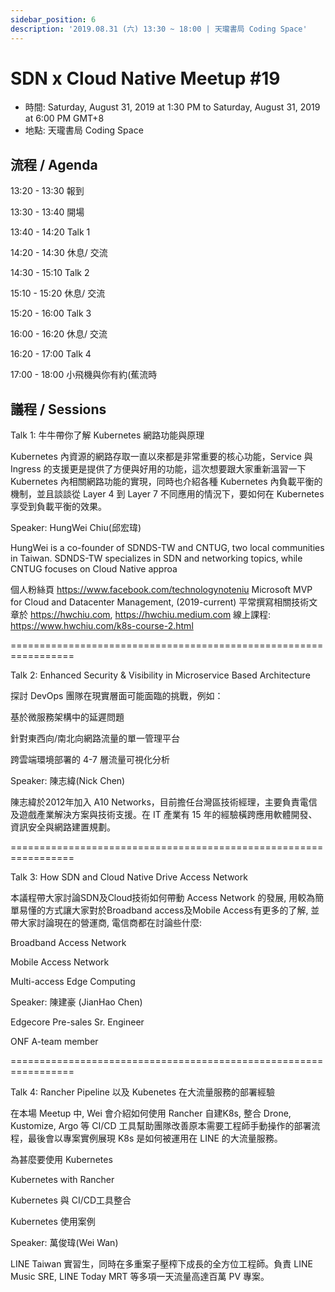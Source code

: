 ```yaml
---
sidebar_position: 6
description: '2019.08.31 (六) 13:30 ~ 18:00 | 天瓏書局 Coding Space'
---
```


# SDN x Cloud Native Meetup #19
- 時間: Saturday, August 31, 2019 at 1:30 PM to Saturday, August 31, 2019 at 6:00 PM GMT+8
- 地點: 天瓏書局 Coding Space

## 流程 / Agenda

13:20 - 13:30 報到

13:30 - 13:40 開場

13:40 - 14:20 Talk 1

14:20 - 14:30 休息/ 交流

14:30 - 15:10 Talk 2

15:10 - 15:20 休息/ 交流

15:20 - 16:00 Talk 3

16:00 - 16:20 休息/ 交流

16:20 - 17:00 Talk 4

17:00 - 18:00 小飛機與你有約(蕉流時

## 議程 / Sessions

Talk 1: 牛牛帶你了解 Kubernetes 網路功能與原理

Kubernetes 內資源的網路存取一直以來都是非常重要的核心功能，Service 與 Ingress 的支援更是提供了方便與好用的功能，這次想要跟大家重新溫習一下 Kubernetes 內相關網路功能的實現，同時也介紹各種 Kubernetes 內負載平衡的機制，並且談談從 Layer 4 到 Layer 7 不同應用的情況下，要如何在 Kubernetes 享受到負載平衡的效果。

Speaker: HungWei Chiu(邱宏瑋)

HungWei is a co-founder of SDNDS-TW and CNTUG, two local communities in Taiwan. SDNDS-TW specializes in SDN and networking topics, while CNTUG focuses on Cloud Native approa

個人粉絲頁 https://www.facebook.com/technologynoteniu
Microsoft MVP for Cloud and Datacenter Management, (2019-current)
平常撰寫相關技術文章於 https://hwchiu.com, https://hwchiu.medium.com
線上課程: https://www.hwchiu.com/k8s-course-2.html

=================================================================

Talk 2: Enhanced Security & Visibility in Microservice Based Architecture

探討 DevOps 團隊在現實層面可能面臨的挑戰，例如：

基於微服務架構中的延遲問題

針對東西向/南北向網路流量的單一管理平台

跨雲端環境部署的 4-7 層流量可視化分析

Speaker: 陳志緯(Nick Chen)

陳志緯於2012年加入 A10 Networks，目前擔任台灣區技術經理，主要負責電信及遊戲產業解決方案與技術支援。在 IT 產業有 15 年的經驗橫跨應用軟體開發、資訊安全與網路建置規劃。

=================================================================

Talk 3: How SDN and Cloud Native Drive Access Network

本議程帶大家討論SDN及Cloud技術如何帶動 Access Network 的發展, 用較為簡單易懂的方式讓大家對於Broadband access及Mobile Access有更多的了解, 並帶大家討論現在的營運商, 電信商都在討論些什麼:

Broadband Access Network

Mobile Access Network

Multi-access Edge Computing

Speaker: 陳建豪 (JianHao Chen)

Edgecore Pre-sales Sr. Engineer

ONF A-team member

=================================================================

Talk 4: Rancher Pipeline 以及 Kubenetes 在大流量服務的部署經驗

在本場 Meetup 中, Wei 會介紹如何使用 Rancher 自建K8s, 整合 Drone, Kustomize, Argo 等 CI/CD 工具幫助團隊改善原本需要工程師手動操作的部署流程，最後會以專案實例展現 K8s 是如何被運用在 LINE 的大流量服務。

為甚麼要使用 Kubernetes

Kubernetes with Rancher

Kubernetes 與 CI/CD工具整合

Kubernetes 使用案例

Speaker: 萬俊瑋(Wei Wan)

LINE Taiwan 實習生，同時在多重案子壓榨下成長的全方位工程師。負責 LINE Music SRE, LINE Today MRT 等多項一天流量高達百萬 PV 專案。
